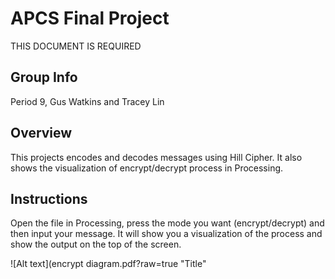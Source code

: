 # APCS Final Project
THIS DOCUMENT IS REQUIRED

## Group Info

Period 9, Gus Watkins and Tracey Lin
## Overview

This projects encodes and decodes messages using Hill Cipher. It also shows the visualization of encrypt/decrypt process in Processing.
## Instructions

Open the file in Processing, press the mode you want (encrypt/decrypt) and then input your message. It will show you a visualization of the process and show the output on the top of the screen. 

![Alt text](encrypt diagram.pdf?raw=true "Title" 
